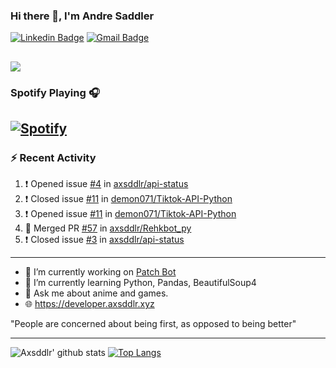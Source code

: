 ### Hi there 👋, I'm Andre Saddler
[![Linkedin Badge](https://img.shields.io/badge/-andrexsaddler-blue?style=flat-square&logo=Linkedin&logoColor=white&link=https://www.linkedin.com/in/andrexsaddler/)](https://www.linkedin.com/in/andrexsaddler/)
[![Gmail Badge](https://img.shields.io/badge/-contact@rehkloos.com-c14438?style=flat-square&logo=Gmail&logoColor=white&link=mailto:contact@rehkloos.com)](mailto:contact@rehkloos.com)

![](https://komarev.com/ghpvc/?username=axsddlr&color=dc143c)
---
### Spotify Playing 🎧

[![Spotify](https://novatorem.rehkloos.vercel.app/api/spotify)](https://open.spotify.com/user/Rehkloos)
---

### :zap: Recent Activity

<!--START_SECTION:activity-->
1. ❗️ Opened issue [#4](https://github.com/axsddlr/api-status/issues/4) in [axsddlr/api-status](https://github.com/axsddlr/api-status)
2. ❗️ Closed issue [#11](https://github.com/demon071/Tiktok-API-Python/issues/11) in [demon071/Tiktok-API-Python](https://github.com/demon071/Tiktok-API-Python)
3. ❗️ Opened issue [#11](https://github.com/demon071/Tiktok-API-Python/issues/11) in [demon071/Tiktok-API-Python](https://github.com/demon071/Tiktok-API-Python)
4. 🎉 Merged PR [#57](https://github.com/axsddlr/Rehkbot_py/pull/57) in [axsddlr/Rehkbot_py](https://github.com/axsddlr/Rehkbot_py)
5. ❗️ Closed issue [#3](https://github.com/axsddlr/api-status/issues/3) in [axsddlr/api-status](https://github.com/axsddlr/api-status)
<!--END_SECTION:activity-->

---

- 🔭 I’m currently working on [Patch Bot](https://github.com/axsddlr/patch_bot)
- 🌱 I’m currently learning Python, Pandas, BeautifulSoup4
- 💬 Ask me about anime and games.
- 🌐 https://developer.axsddlr.xyz

"People are concerned about being first, as opposed to being better"

---
![Axsddlr' github stats](https://github-readme-stats.vercel.app/api?username=axsddlr&count_private=true)
[![Top Langs](https://github-readme-stats.vercel.app/api/top-langs/?username=axsddlr&layout=compact)](https://github.com/anuraghazra/github-readme-stats)
